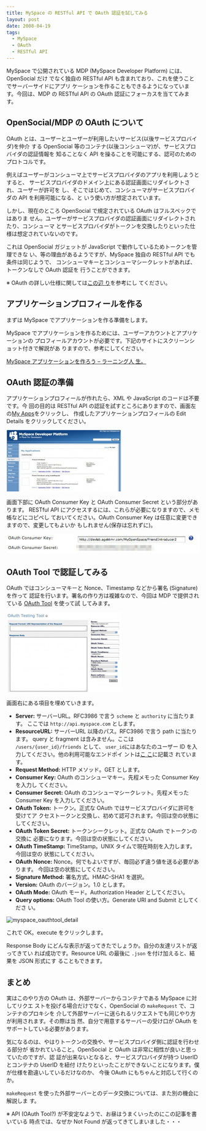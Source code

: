 ```yaml
---
title: MySpace の RESTful API で OAuth 認証を試してみる
layout: post
date: 2008-04-19
tags:
  - MySpace
  - OAuth
  - RESTful API
---
```


MySpace で公開されている MDP (MySpace Developer Platform) には、OpenSocial だけ
でなく独自の RESTful API も含まれており、これを使うことでサーバーサイドにアプリ
ケーションを作ることもできるようになっています。今回は、MDP の RESTful API の
OAuth 認証にフォーカスを当ててみます。

## OpenSocial/MDP の OAuth について

OAuth とは、ユーザーとユーザーが利用したいサービス(以後サービスプロバイダ)を仲介
する OpenSocial 等のコンテナ(以後コンシューマ)が、サービスプロバイダの認証情報を
知ることなく API を操ることを可能にする、認可のためのプロトコルです。

例えばユーザーがコンシューマ上でサービスプロバイダのアプリを利用しようとすると、
サービスプロバイダのドメイン上にある認証画面にリダイレクトされ、ユーザーが許可を
し、そこではじめて、コンシューマがサービスプロバイダの API を利用可能になる、と
いう使い方が想定されています。

しかし、現在のところ OpenSocial で規定されている OAuth はフルスペックではありま
せん。ユーザーがサービスプロバイダの認証画面にリダイレクトされたり、コンシューマ
とサービスプロバイダがトークンを交換したりといった仕様は想定されていないのです。

これは OpenSocial ガジェットが JavaScript で動作しているためトークンを管理できな
い、等の理由があるようですが、MySpace 独自の RESTful API でも条件は同じようで、
コンシューマキーとコンシューマシークレットがあれば、トークンなしで OAuth 認証を
行うことができます。

※ OAuth の詳しい仕様に関しては[この辺
り](http://www.atmarkit.co.jp/fsecurity/special/106oauth/oauth01.html)を参考にし
てください。

## アプリケーションプロフィールを作る

まずは MySpace でアプリケーションを作る準備をします。

MySpace でアプリケーションを作るためには、ユーザーアカウントとアプリケーションの
プロフィールアカウントが必要です。下記のサイトにスクリーンショット付きで解説があ
りますので、参考にしてください。

[MySpace アプリケーションを作ろう – ラーニング人
生。](http://d.hatena.ne.jp/yorihito_tanaka/20080408)

## OAuth 認証の準備

アプリケーションプロフィールが作れたら、XML や JavaScript のコードは不要です。今
回の目的は RESTful API の認証を試すところにありますので、画面左の[My
Apps](http://developer.myspace.com/modules/apps/pages/myapps.aspx)をクリックし、
作成したアプリケーションプロフィールの Edit Details をクリックしてください。

![myspace_myapps](/images/2008/04/myspace_myapps-300x160.jpg)

画面下部に OAuth Consumer Key と OAuth Consumer Secret という部分があります。
RESTful API にアクセスするには、これらが必要になりますので、メモ帳などにコピペし
ておいてください。OAuth Consumer Key は任意に変更できますので、変更してもよいか
もしれません(保存は忘れずに)。 

![myspace_myapp_detail](/images/2008/04/myspace_myapp_detail.jpg)

## OAuth Tool で認証してみる

OAuth ではコンシューマキーと Nonce、Timestamp などから署名 (Signature) を作って
認証を行います。署名の作り方は複雑なので、今回は MDP で提供されている [OAuth
Tool](http://developer.myspace.com/modules/apis/pages/oauthtool.aspx) を使って試
してみます。

![myspace_oauthtool](/images/2008/04/myspace_oauthtool-300x209.jpg)

画面右にある項目を埋めていきます。

* **Server:** サーバーURL。RFC3986 で言う `scheme` と `authority` に当たります。
  ここでは `http://api.myspace.com` とします。
* **ResourceURL:** サーバーURL 以降のパス。RFC3986 で言う path に当たります。
  query と fragment は含みません。ここは `/users/{user_id}/friends` として、
  `user_id`にはあなたのユーザー ID を入力してください。他の利用可能なエンドポイ
  ントは[こ
  こ](http://developer.myspace.com/community/RestfulAPIs/resources.aspx)に記載さ
  れています。
* **Request Method:** HTTP メソッド。GET とします。
* **Consumer Key:** OAuth のコンシューマキー。先程メモった Consumer Key を入力し
  てください。
* **Consumer Secret:** OAuth のコンシューマシークレット。先程メモった Consumer
  Key を入力してください。
* **OAuth Token:** トークン。正式な OAuth ではサービスプロバイダに許可を受けてア
  クセストークンと交換し、初めて認可されます。今回は空の状態にしてください。
* **OAuth Token Secret:** トークンシークレット。正式な OAuth でトークンの交換に
  必要になります。今回は空の状態にしてください。
* **OAuth TimeStamp:** TimeStamp。UNIX タイムで現在時刻を入力します。今回は空の
  状態にしてください。
* **OAuth Nonce:** Nonce。何でもよいですが、毎回必ず違う値を送る必要があります。
  今回は空の状態にしてください。
* **Signature Method:** 署名方式。HMAC-SHA1 を選択。
* **Version:** OAuth のバージョン。1.0 とします。
* **OAuth Mode:** OAuth モード。Authorization Header としてください。
* **Query options:** OAuth Tool の使い方。Generate URI and Submit としてくださ
  い。

![myspace_oauthtool_detail](/images/2008/04/myspace_oauthtool_detail.jp)

これで OK。execute をクリックします。

Response Body にどんな表示が返ってきたでしょうか。自分の友達リストが返ってきてい
れば成功です。Resource URL の最後に `.json` を付け加えると、結果を JSON 形式にす
ることもできます。

## まとめ

実はこのやり方の OAuth は、外部サーバーからコンテナである MySpace に対してリクエ
ストを投げる場合だけでなく、OpenSocial の `makeRequest` で、コンテナのプロキシを
介して外部サーバーに送られるリクエストでも同じやり方が利用されます。その際は当
然、自分で用意するサーバーの受け口が OAuth をサポートしている必要があります。

気になるのは、やはりトークンの交換や、サービスプロバイダ側に認証を行わせる部分が
省かれていること。OpenSocial と OAuth は非常に相性が良いと思っていたのですが、認
証が出来ないとなると、サービスプロバイダが持つ UserID とコンテナの UserID を紐付
けたりといったことができないことになります。僕が仕様を勘違いしているだけなのか、
今後 OAuth にもちゃんと対応して行くのか。

`makeRequest` を使った外部サーバーとのデータ交換については、また別の機会に解説しま
す。

※ API (OAuth Tool?) が不安定なようで、お昼はうまくいったのにこの記事を書いている
時点では、なぜか Not Found が返ってきてしまいました・・・
